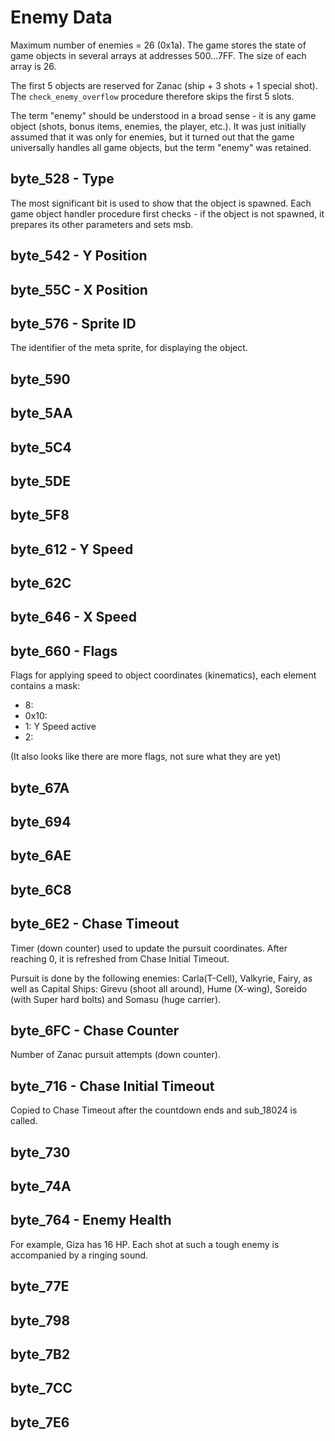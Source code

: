 # Enemy Data

Maximum number of enemies = 26 (0x1a). The game stores the state of game objects in several arrays at addresses $500...$7FF. The size of each array is 26.

The first 5 objects are reserved for Zanac (ship + 3 shots + 1 special shot). The `check_enemy_overflow` procedure therefore skips the first 5 slots.

The term "enemy" should be understood in a broad sense - it is any game object (shots, bonus items, enemies, the player, etc.). It was just initially assumed that it was only for enemies, but it turned out that the game universally handles all game objects, but the term "enemy" was retained.

## byte_528 - Type

The most significant bit is used to show that the object is spawned. Each game object handler procedure first checks - if the object is not spawned, it prepares its other parameters and sets msb.

## byte_542 - Y Position

## byte_55C - X Position

## byte_576 - Sprite ID

The identifier of the meta sprite, for displaying the object.

## byte_590

## byte_5AA

## byte_5C4 

## byte_5DE 

## byte_5F8 

## byte_612 - Y Speed

## byte_62C

## byte_646 - X Speed

## byte_660 - Flags

Flags for applying speed to object coordinates (kinematics), each element contains a mask:
- 8:
- 0x10:
- 1: Y Speed active
- 2: 

(It also looks like there are more flags, not sure what they are yet)

## byte_67A

## byte_694

## byte_6AE

## byte_6C8

## byte_6E2 - Chase Timeout

Timer (down counter) used to update the pursuit coordinates. After reaching 0, it is refreshed from Chase Initial Timeout.

Pursuit is done by the following enemies: Carla(T-Cell), Valkyrie, Fairy, as well as Capital Ships: Girevu (shoot all around), Hume (X-wing), Soreido (with Super hard bolts) and Somasu (huge carrier).

## byte_6FC - Chase Counter

Number of Zanac pursuit attempts (down counter).

## byte_716 - Chase Initial Timeout

Copied to Chase Timeout after the countdown ends and sub_18024 is called.

## byte_730

## byte_74A

## byte_764 - Enemy Health

For example, Giza has 16 HP. Each shot at such a tough enemy is accompanied by a ringing sound.

## byte_77E

## byte_798

## byte_7B2

## byte_7CC

## byte_7E6
